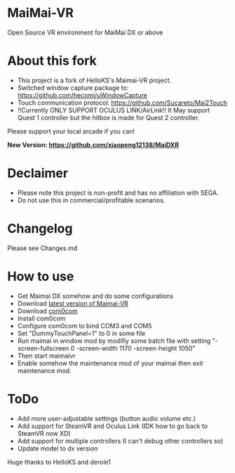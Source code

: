 # MaiMai-VR
Open Source VR environment for MaiMai DX or above

# About this fork
- This project is a fork of HelloKS's Maimai-VR project. 
- Switched window capture package to: https://github.com/hecomi/uWindowCapture
- Touch communication protocol: https://github.com/Sucareto/Mai2Touch
- !!Currently ONLY SUPPORT OCULUS LINK/AirLink!! It May support Quest 1 controller but the hitbox is made for Quest 2 controller.

Please support your local arcade if you can!

**New Version: https://github.com/xiaopeng12138/MaiDXR**

# Declaimer
- Please note this project is non-profit and has no affiliation with SEGA.
- Do not use this in commercial/profitable scenarios.

# Changelog
Please see Changes.md

# How to use
- Get Maimai DX somehow and do some configurations
- Download [latest version of Maimai-VR](https://github.com/xiaopeng12138/MaiMai-VR/releases)
- Download [com0com](https://storage.googleapis.com/google-code-archive-downloads/v2/code.google.com/powersdr-iq/setup_com0com_W7_x64_signed.exe)
- Install com0com
- Configure com0com to bind COM3 and COM5
- Set "DummyTouchPanel=1" to 0 in some file 
- Run maimai in window mod by modifiy some batch file with setting "-screen-fullscreen 0 -screen-width 1170 -screen-height 1050"
- Then start maimaivr
- Enable somehow the maintenance mod of your maimai then exit maintenance mod.

# ToDo
- Add more user-adjustable settings (button audio volume etc.)
- Add support for SteamVR and Oculus Link (IDK how to go back to SteamVR now XD)
- Add support for multiple controllers (I can't debug other controllers so)
- Update model to dx version

Huge thanks to HelloKS and derole1
